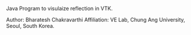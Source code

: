 Java Program to visulaize reflection in VTK.


Author: Bharatesh Chakravarthi
Affiliation: VE Lab, Chung Ang University, Seoul, South Korea. 

